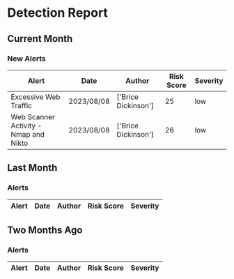 # Detection Report
## Current Month
### New Alerts
| Alert | Date | Author | Risk Score | Severity |
| --- | --- | --- | --- | --- |
|Excessive Web Traffic|2023/08/08|['Brice Dickinson']|25|low|
|Web Scanner Activity - Nmap and Nikto|2023/08/08|['Brice Dickinson']|26|low|
## Last Month
### Alerts
| Alert | Date | Author | Risk Score | Severity |
| --- | --- | --- | --- | --- |
## Two Months Ago
### Alerts
| Alert | Date | Author | Risk Score | Severity |
| --- | --- | --- | --- | --- |
